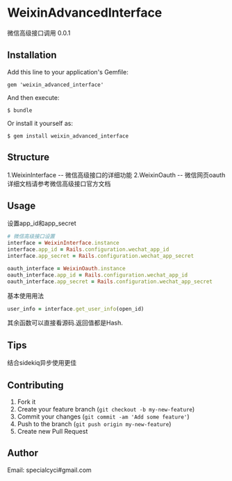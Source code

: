 # WeixinAdvancedInterface
微信高级接口调用 0.0.1

## Installation

Add this line to your application's Gemfile:

    gem 'weixin_advanced_interface'

And then execute:

    $ bundle

Or install it yourself as:

    $ gem install weixin_advanced_interface

## Structure
1.WeixinInterface -- 微信高级接口的详细功能
2.WeixinOauth     -- 微信网页oauth
详细文档请参考微信高级接口官方文档

## Usage
设置app_id和app_secret
```ruby
# 微信高级接口设置
interface = WeixinInterface.instance
interface.app_id = Rails.configuration.wechat_app_id
interface.app_secret = Rails.configuration.wechat_app_secret

oauth_interface = WeixinOauth.instance
oauth_interface.app_id = Rails.configuration.wechat_app_id
oauth_interface.app_secret = Rails.configuration.wechat_app_secret
```
基本使用用法
```ruby
user_info = interface.get_user_info(open_id)
```
其余函数可以直接看源码.返回值都是Hash.

## Tips
结合sidekiq异步使用更佳

## Contributing

1. Fork it
2. Create your feature branch (`git checkout -b my-new-feature`)
3. Commit your changes (`git commit -am 'Add some feature'`)
4. Push to the branch (`git push origin my-new-feature`)
5. Create new Pull Request

## Author
Email: specialcyci#gmail.com
